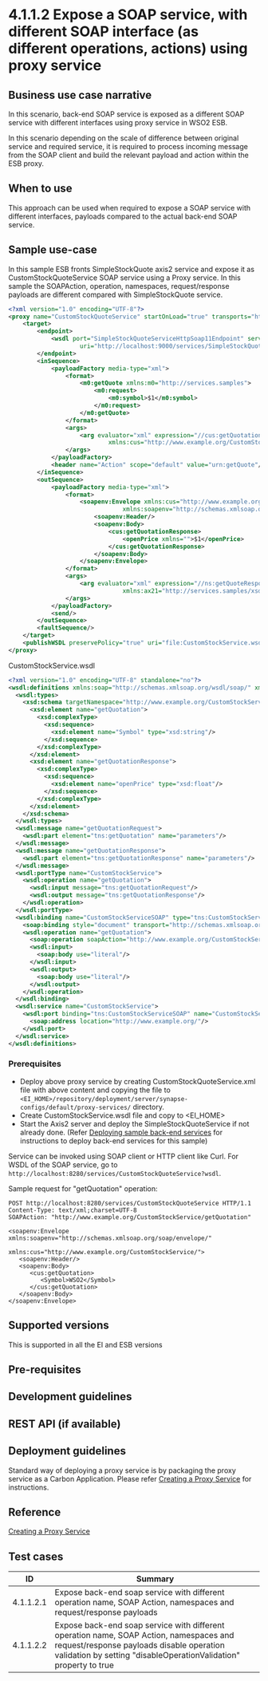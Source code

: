 # 4.1.1.2 Expose a SOAP service, with different SOAP interface (as different operations, actions) using proxy service

## Business use case narrative

In this scenario, back-end SOAP service is exposed as a different SOAP service with different interfaces using proxy 
service in WSO2 ESB.

In this scenario depending on the scale of difference between original service and required service, it is required to 
process incoming message from the SOAP client and build the relevant payload and action within the ESB proxy.

## When to use

This approach can be used when required to expose a SOAP service with different interfaces, payloads compared to the 
 actual back-end SOAP service.

## Sample use-case
In this sample ESB fronts SimpleStockQuote axis2 service and expose it as CustomStockQuoteService SOAP service using a 
Proxy service. In this sample the SOAPAction, operation, namespaces, request/response payloads are different compared with
SimpleStockQuote service.

```xml
<?xml version="1.0" encoding="UTF-8"?>
<proxy name="CustomStockQuoteService" startOnLoad="true" transports="http https" xmlns="http://ws.apache.org/ns/synapse">
    <target>
        <endpoint>
            <wsdl port="SimpleStockQuoteServiceHttpSoap11Endpoint" service="SimpleStockQuoteService" 
                    uri="http://localhost:9000/services/SimpleStockQuoteService?wsdl"/>
        </endpoint>
        <inSequence>
            <payloadFactory media-type="xml">
                <format>
                    <m0:getQuote xmlns:m0="http://services.samples">
                        <m0:request>
                            <m0:symbol>$1</m0:symbol>
                        </m0:request>
                    </m0:getQuote>
                </format>
                <args>
                    <arg evaluator="xml" expression="//cus:getQuotation/Symbol/text()" 
                            xmlns:cus="http://www.example.org/CustomStockService/"/>
                </args>
            </payloadFactory>
            <header name="Action" scope="default" value="urn:getQuote"/>
        </inSequence>
        <outSequence>
            <payloadFactory media-type="xml">
                <format>
                    <soapenv:Envelope xmlns:cus="http://www.example.org/CustomStockService/" 
                                xmlns:soapenv="http://schemas.xmlsoap.org/soap/envelope/">
                        <soapenv:Header/>
                        <soapenv:Body>
                            <cus:getQuotationResponse>
                                <openPrice xmlns="">$1</openPrice>
                            </cus:getQuotationResponse>
                        </soapenv:Body>
                    </soapenv:Envelope>
                </format>
                <args>
                    <arg evaluator="xml" expression="//ns:getQuoteResponse/ns:return/ax21:open/text()" 
                                xmlns:ax21="http://services.samples/xsd" xmlns:ns="http://services.samples"/>
                </args>
            </payloadFactory>
            <send/>
        </outSequence>
        <faultSequence/>
    </target>
    <publishWSDL preservePolicy="true" uri="file:CustomStockService.wsdl"/>
</proxy>
```

CustomStockService.wsdl

```xml
<?xml version="1.0" encoding="UTF-8" standalone="no"?>
<wsdl:definitions xmlns:soap="http://schemas.xmlsoap.org/wsdl/soap/" xmlns:tns="http://www.example.org/CustomStockService/" xmlns:wsdl="http://schemas.xmlsoap.org/wsdl/" xmlns:xsd="http://www.w3.org/2001/XMLSchema" name="CustomStockService" targetNamespace="http://www.example.org/CustomStockService/">
  <wsdl:types>
    <xsd:schema targetNamespace="http://www.example.org/CustomStockService/">
      <xsd:element name="getQuotation">
        <xsd:complexType>
          <xsd:sequence>
            <xsd:element name="Symbol" type="xsd:string"/>
          </xsd:sequence>
        </xsd:complexType>
      </xsd:element>
      <xsd:element name="getQuotationResponse">
        <xsd:complexType>
          <xsd:sequence>
            <xsd:element name="openPrice" type="xsd:float"/>
          </xsd:sequence>
        </xsd:complexType>
      </xsd:element>
    </xsd:schema>
  </wsdl:types>
  <wsdl:message name="getQuotationRequest">
    <wsdl:part element="tns:getQuotation" name="parameters"/>
  </wsdl:message>
  <wsdl:message name="getQuotationResponse">
    <wsdl:part element="tns:getQuotationResponse" name="parameters"/>
  </wsdl:message>
  <wsdl:portType name="CustomStockService">
    <wsdl:operation name="getQuotation">
      <wsdl:input message="tns:getQuotationRequest"/>
      <wsdl:output message="tns:getQuotationResponse"/>
    </wsdl:operation>
  </wsdl:portType>
  <wsdl:binding name="CustomStockServiceSOAP" type="tns:CustomStockService">
    <soap:binding style="document" transport="http://schemas.xmlsoap.org/soap/http"/>
    <wsdl:operation name="getQuotation">
      <soap:operation soapAction="http://www.example.org/CustomStockService/getQuotation"/>
      <wsdl:input>
        <soap:body use="literal"/>
      </wsdl:input>
      <wsdl:output>
        <soap:body use="literal"/>
      </wsdl:output>
    </wsdl:operation>
  </wsdl:binding>
  <wsdl:service name="CustomStockService">
    <wsdl:port binding="tns:CustomStockServiceSOAP" name="CustomStockServiceSOAP">
      <soap:address location="http://www.example.org/"/>
    </wsdl:port>
  </wsdl:service>
</wsdl:definitions>
```

### Prerequisites
* Deploy above proxy service by creating CustomStockQuoteService.xml file with above content and copying the file to 
```<EI_HOME>/repository/deployment/server/synapse-configs/default/proxy-services/``` directory.
* Create CustomStockService.wsdl file and copy to <EI_HOME>
* Start the Axis2 server and deploy the SimpleStockQuoteService if not already done. 
(Refer [Deploying sample back-end services](https://docs.wso2.com/display/EI640/Setting+Up+the+ESB+Samples#SettingUptheESBSamples-Deployingsampleback-endservices) 
for instructions to deploy back-end services for this sample)


Service can be invoked using SOAP client or HTTP client like Curl.
For WSDL of the SOAP service, go to ```http://localhost:8280/services/CustomStockQuoteService?wsdl```. 

Sample request for "getQuotation" operation:
```text
POST http://localhost:8280/services/CustomStockQuoteService HTTP/1.1
Content-Type: text/xml;charset=UTF-8
SOAPAction: "http://www.example.org/CustomStockService/getQuotation"

<soapenv:Envelope xmlns:soapenv="http://schemas.xmlsoap.org/soap/envelope/" 
                                    xmlns:cus="http://www.example.org/CustomStockService/">
   <soapenv:Header/>
   <soapenv:Body>
      <cus:getQuotation>
         <Symbol>WSO2</Symbol>
      </cus:getQuotation>
   </soapenv:Body>
</soapenv:Envelope>
```

## Supported versions
This is supported in all the EI and ESB versions

## Pre-requisites


## Development guidelines


## REST API (if available)


## Deployment guidelines
Standard way of deploying a proxy service is by packaging the proxy service as a Carbon Application. Please refer 
[Creating a Proxy Service](https://docs.wso2.com/display/EI640/Creating+a+Proxy+Service) for instructions.



## Reference
[Creating a Proxy Service](https://docs.wso2.com/display/EI640/Creating+a+Proxy+Service)


## Test cases
|      ID       | Summary |
| ------------- | ------------- |
| 4.1.1.2.1	| Expose back-end soap service with different operation name, SOAP Action, namespaces and request/response payloads|
| 4.1.1.2.2	| Expose back-end soap service with different operation name, SOAP Action, namespaces and request/response payloads disable operation validation by setting "disableOperationValidation" property to true|